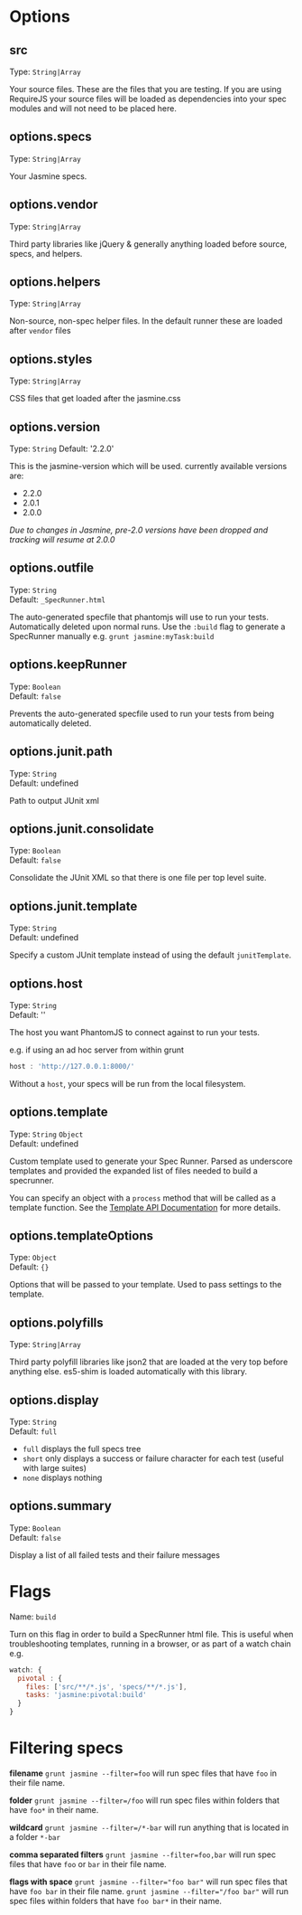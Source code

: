 # Options

## src
Type: `String|Array`

Your source files. These are the files that you are testing. If you are using RequireJS your source files will be loaded as dependencies into your spec modules and will not need to be placed here.

## options.specs
Type: `String|Array`

Your Jasmine specs.

## options.vendor
Type: `String|Array`

Third party libraries like jQuery & generally anything loaded before source, specs, and helpers.

## options.helpers
Type: `String|Array`

Non-source, non-spec helper files. In the default runner these are loaded after `vendor` files

## options.styles
Type: `String|Array`

CSS files that get loaded after the jasmine.css

## options.version
Type: `String`
Default: '2.2.0'

This is the jasmine-version which will be used. currently available versions are:

* 2.2.0
* 2.0.1
* 2.0.0

*Due to changes in Jasmine, pre-2.0 versions have been dropped and tracking will resume at 2.0.0*

## options.outfile
Type: `String`  
Default: `_SpecRunner.html`

The auto-generated specfile that phantomjs will use to run your tests.
Automatically deleted upon normal runs. Use the `:build` flag to generate a SpecRunner manually e.g.
`grunt jasmine:myTask:build`

## options.keepRunner
Type: `Boolean`  
Default: `false`  

Prevents the auto-generated specfile used to run your tests from being automatically deleted.

## options.junit.path
Type: `String`  
Default: undefined

Path to output JUnit xml

## options.junit.consolidate
Type: `Boolean`  
Default: `false`

Consolidate the JUnit XML so that there is one file per top level suite.

## options.junit.template
Type: `String`  
Default: undefined

Specify a custom JUnit template instead of using the default `junitTemplate`.

## options.host
Type: `String`  
Default: ''

The host you want PhantomJS to connect against to run your tests.

e.g. if using an ad hoc server from within grunt

```js
host : 'http://127.0.0.1:8000/'
```

Without a `host`, your specs will be run from the local filesystem.

## options.template
Type: `String` `Object`  
Default: undefined

Custom template used to generate your Spec Runner. Parsed as underscore templates and provided
the expanded list of files needed to build a specrunner.

You can specify an object with a `process` method that will be called as a template function.
See the [Template API Documentation](https://github.com/gruntjs/grunt-contrib-jasmine/wiki/Jasmine-Templates) for more details.

## options.templateOptions
Type: `Object`  
Default: `{}`

Options that will be passed to your template. Used to pass settings to the template.

## options.polyfills
Type: `String|Array`

Third party polyfill libraries like json2 that are loaded at the very top before anything else. es5-shim is loaded automatically with this library.

## options.display
Type: `String`  
Default: `full`

  * `full` displays the full specs tree
  * `short` only displays a success or failure character for each test (useful with large suites)
  * `none` displays nothing

## options.summary
Type: `Boolean`  
Default: `false`

Display a list of all failed tests and their failure messages

# Flags

Name: `build`

Turn on this flag in order to build a SpecRunner html file. This is useful when troubleshooting templates,
running in a browser, or as part of a watch chain e.g.

```js
watch: {
  pivotal : {
    files: ['src/**/*.js', 'specs/**/*.js'],
    tasks: 'jasmine:pivotal:build'
  }
}
```

# Filtering specs

**filename**
`grunt jasmine --filter=foo` will run spec files that have `foo` in their file name.

**folder**
`grunt jasmine --filter=/foo` will run spec files within folders that have `foo*` in their name.

**wildcard**
`grunt jasmine --filter=/*-bar` will run anything that is located in a folder `*-bar`

**comma separated filters**
`grunt jasmine --filter=foo,bar` will run spec files that have `foo` or `bar` in their file name.

**flags with space**
`grunt jasmine --filter="foo bar"` will run spec files that have `foo bar` in their file name.
`grunt jasmine --filter="/foo bar"` will run spec files within folders that have `foo bar*` in their name.

